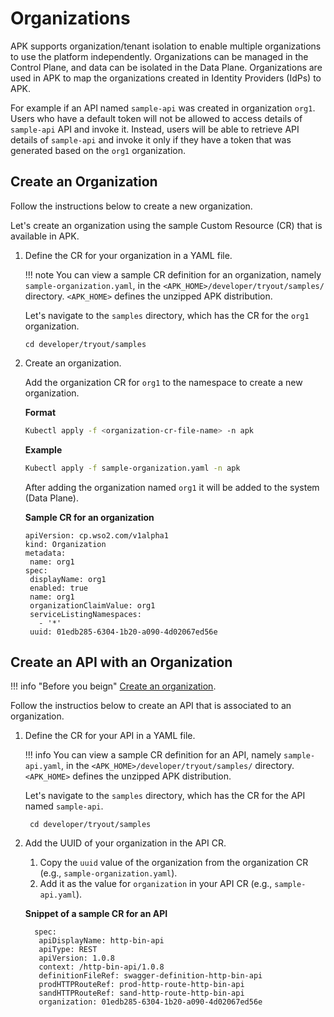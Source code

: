 # Organizations

APK supports organization/tenant isolation to enable multiple organizations to use the platform independently. Organizations can be managed in the Control Plane, and data can be isolated in the Data Plane. Organizations are used in APK to map the organizations created in Identity Providers (IdPs) to APK.

For example if an API named `sample-api` was created in organization `org1`. Users who have a default token will not be allowed to access details of `sample-api` API and invoke it. Instead, users will be able to retrieve API details of `sample-api` and invoke it only if they have a token that was generated based on the `org1` organization.

## Create an Organization

Follow the instructions below to create a new organization.

Let's create an organization using the sample Custom Resource (CR) that is available in APK.

1. Define the CR for your organization in a YAML file.
   
    !!! note
        You can view a sample CR definition for an organization, namely `sample-organization.yaml`, in the `<APK_HOME>/developer/tryout/samples/` directory. `<APK_HOME>` defines the unzipped APK distribution.

     Let's navigate to the `samples` directory, which has the CR for the `org1` organization.

      ```
      cd developer/tryout/samples
      ```

2. Create an organization.
    
     Add the organization CR for `org1` to the namespace to create a new organization.

    **Format**
      ``` bash
      Kubectl apply -f <organization-cr-file-name> -n apk
      ```

    **Example**

      ``` bash
      Kubectl apply -f sample-organization.yaml -n apk
      ```

     After adding the organization named `org1` it will be added to the system (Data Plane).

    **Sample CR for an organization**

      ``` 
      apiVersion: cp.wso2.com/v1alpha1
      kind: Organization
      metadata:
       name: org1
      spec:
       displayName: org1
       enabled: true
       name: org1
       organizationClaimValue: org1
       serviceListingNamespaces:
         - '*'
       uuid: 01edb285-6304-1b20-a090-4d02067ed56e
      ```

## Create an API with an Organization

!!! info "Before you beign"
    [Create an organization](#create-an-organization).

Follow the instructios below to create an API that is associated to an organization.

1. Define the CR for your API in a YAML file.
   
    !!! info
        You can view a sample CR definition for an API, namely `sample-api.yaml`, in the `<APK_HOME>/developer/tryout/samples/` directory. `<APK_HOME>` defines the unzipped APK distribution.

     Let's navigate to the `samples` directory, which has the CR for the API named `sample-api`.

    ```
     cd developer/tryout/samples
    ```

2. Add the UUID of your organization in the API CR.
    
     1. Copy the `uuid` value of the organization from the organization CR (e.g., `sample-organization.yaml`).
     2. Add it as the value for `organization` in your API CR (e.g., `sample-api.yaml`).

    **Snippet of a sample CR for an API**

    ```
      spec:
       apiDisplayName: http-bin-api
       apiType: REST
       apiVersion: 1.0.8
       context: /http-bin-api/1.0.8
       definitionFileRef: swagger-definition-http-bin-api
       prodHTTPRouteRef: prod-http-route-http-bin-api
       sandHTTPRouteRef: sand-http-route-http-bin-api
       organization: 01edb285-6304-1b20-a090-4d02067ed56e
    ```

